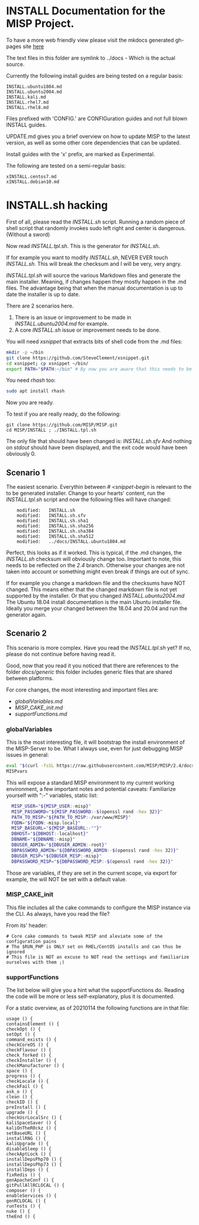 # INSTALL Documentation for the MISP Project.

To have a more web friendly view please visit the mkdocs generated gh-pages site [here](https://misp.github.io/MISP/)

The text files in this folder are symlink to ../docs - Which is the actual source.

Currently the following install guides are being tested on a regular basis:
```
INSTALL.ubuntu1804.md
INSTALL.ubuntu2004.md
INSTALL.kali.md
INSTALL.rhel7.md
INSTALL.rhel8.md
```

Files prefixed with 'CONFIG.' are CONFIGuration guides and not full blown INSTALL guides.

UPDATE.md gives you a brief overview on how to update MISP to the latest version, as well as some other core dependencies that can be updated.

Install guides with the 'x' prefix, are marked as Experimental.

The following are tested on a semi-regular basis:
```
xINSTALL.centos7.md
xINSTALL.debian10.md
```

# INSTALL.sh hacking

First of all, please read the *INSTALL.sh* script. Running a random piece of shell script that randomly invokes sudo left right and center is dangerous. (Without a sword)

Now read *INSTALL.tpl.sh*. This is the generator for *INSTALL.sh*.

If for example you want to modify *INSTALL.sh*, NEVER EVER touch *INSTALL.sh*. This will break the checksum and I will be very, very angry.

*INSTALL.tpl.sh* will source the various Markdown files and generate the main installer. Meaning, if changes happen they mostly happen in the .md files.
The advantage being that when the manual documentation is up to date the installer is up to date.


There are 2 scenarios here.

1. There is an issue or improvement to be made in *INSTALL.ubuntu2004.md* for example.
2. A core *INSTALL.sh* issue or improvement needs to be done.

You will need *xsnippet* that extracts bits of shell code from the .md files:

```bash
mkdir -p ~/bin
git clone https://github.com/SteveClement/xsnippet.git
cd xsnippet; cp xsnippet ~/bin/
export PATH="$PATH:~/bin" # By now you are aware that this needs to be in your $PATH, aren't you. #PAAF
```

You need *rhash* too:
```bash
sudo apt install rhash
```

Now you are ready.

To test if you are really ready, do the following:

```
git clone https://github.com/MISP/MISP.git
cd MISP/INSTALL ; ./INSTALL.tpl.sh
```

The only file that should have been changed is: *INSTALL.sh.sfv*
And nothing on *stdout* should have been displayed, and the exit code would have been obviously 0.

## Scenario 1

The easiest scenario. Everythin between *# <snippet-begin* is relevant to the to be generated installer. Change to your hearts' content, run the *INSTALL.tpl.sh* script and now the following files will have changed:

```
	modified:   INSTALL.sh
	modified:   INSTALL.sh.sfv
	modified:   INSTALL.sh.sha1
	modified:   INSTALL.sh.sha256
	modified:   INSTALL.sh.sha384
	modified:   INSTALL.sh.sha512
	modified:   ../docs/INSTALL.ubuntu1804.md
```

Perfect, this looks as if it worked. This is typical, if the .md changes, the *INSTALL.sh* checksum will obviously change too. Important to note, this needs to be reflected on the *2.4* branch.
Otherwise your changes are not taken into account or something might even break if things are out of sync.

If for example you change a markdown file and the checksums have NOT changed. This means either that the changed markdown file is not yet supported by the installer. Or that you changed *INSTALL.ubuntu2004.md*
The Ubuntu 18.04 install documentation is the main Ubuntu installer file.
Ideally you merge your changed between the 18.04 and 20.04 and run the generator again.

## Scenario 2

This scenario is more complex. Have you read the *INSTALL.tpl.sh* yet? If no, please do not continue before having read it.

Good, now that you read it you noticed that there are references to the folder *docs/generic* this folder includes generic files that are shared between platforms.

For core changes, the most interesting and important files are:

- *globalVariables.md*
- *MISP_CAKE_init.md*
- *supportFunctions.md*

### globalVariables
This is the most interesting file, it will bootstrap the install environment of the MISP-Server to be.
What I always use, even for just debugging MISP issues in general:
```bash
eval "$(curl -fsSL https://raw.githubusercontent.com/MISP/MISP/2.4/docs/generic/globalVariables.md | grep -v \`\`\`)"
MISPvars
```

This will expose a standard MISP environment to my current working environment, a few important notes and potential caveats: Familiarize yourself with ":-" variables, static list:
```bash
  MISP_USER="${MISP_USER:-misp}"
  MISP_PASSWORD="${MISP_PASSWORD:-$(openssl rand -hex 32)}"
  PATH_TO_MISP="${PATH_TO_MISP:-/var/www/MISP}"
  FQDN="${FQDN:-misp.local}"
  MISP_BASEURL="${MISP_BASEURL:-""}"
  DBHOST="${DBHOST:-localhost}"
  DBNAME="${DBNAME:-misp}"
  DBUSER_ADMIN="${DBUSER_ADMIN:-root}"
  DBPASSWORD_ADMIN="${DBPASSWORD_ADMIN:-$(openssl rand -hex 32)}"
  DBUSER_MISP="${DBUSER_MISP:-misp}"
  DBPASSWORD_MISP="${DBPASSWORD_MISP:-$(openssl rand -hex 32)}"
```

Those are variables, if they are set in the current scope, via export for example, the will NOT be set with a default value.


### MISP_CAKE_init
This file includes all the cake commands to configure the MISP instance via the CLI.
As always, have you read the file?

From its' header:

```
# Core cake commands to tweak MISP and aleviate some of the configuration pains
# The $RUN_PHP is ONLY set on RHEL/CentOS installs and can thus be ignored
# This file is NOT an excuse to NOT read the settings and familiarize ourselves with them ;)
```


### supportFunctions

The list below will give you a hint what the supportFunctions do.
Reading the code will be more or less self-explanatory, plus it is documented.

For a static overview, as of 20210114 the following functions are in that file:

```
usage () {
containsElement () {
checkOpt () {
setOpt () {
command_exists () {
checkCoreOS () {
checkFlavour () {
check_forked () {
checkInstaller () {
checkManufacturer () {
space () {
progress () {
checkLocale () {
checkFail () {
ask_o () {
clean () {
checkID () {
preInstall () {
upgrade () {
checkUsrLocalSrc () {
kaliSpaceSaver () {
kaliOnTheR0ckz () {
setBaseURL () {
installRNG () {
kaliUpgrade () {
disableSleep () {
checkAptLock () {
installDepsPhp70 () {
installDepsPhp73 () {
installDeps () {
fixRedis () {
genApacheConf () {
gitPullAllRCLOCAL () {
composer () {
enableServices () {
genRCLOCAL () {
runTests () {
nuke () {
theEnd () {
```
